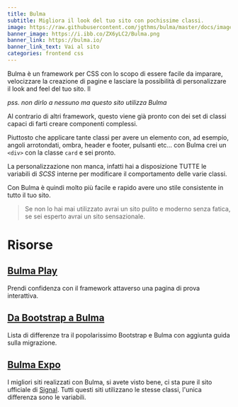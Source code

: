 ```yaml
---
title: Bulma
subtitle: Migliora il look del tuo sito con pochissime classi.
image: https://raw.githubusercontent.com/jgthms/bulma/master/docs/images/bulma-banner.png
banner_image: https://i.ibb.co/ZX6yLC2/Bulma.png
banner_link: https://bulma.io/
banner_link_text: Vai al sito
categories: frontend css
---
```


Bulma è un framework per CSS con lo scopo di essere facile da imparare, velocizzare la creazione di pagine e lasciare la possibilità di personalizzare il look and feel del tuo sito. Il

_pss. non dirlo a nessuno ma questo sito utilizza Bulma_

Al contrario di altri framework, questo viene già pronto con dei set di classi capaci di farti creare componenti complessi.

Piuttosto che applicare tante classi per avere un elemento con, ad esempio, angoli arrotondati, ombra, header e footer, pulsanti etc... con Bulma crei un `<div>` con la classe `card` e sei pronto.

La personalizzazione non manca, infatti hai a disposizione TUTTE le variabili di _SCSS_ interne per modificare il comportamento delle varie classi.

Con Bulma è quindi molto più facile e rapido avere uno stile consistente in tutto il tuo sito.

> Se non lo hai mai utilizzato avrai un sito pulito e moderno senza fatica, se sei esperto avrai un sito sensazionale.

# Risorse

## [Bulma Play](https://appseed.us/apps/bulma-css/bulmaplay)

Prendi confidenza con il framework attaverso una pagina di prova interattiva.

## [Da Bootstrap a Bulma](https://bulma.io/alternative-to-bootstrap/)

Lista di differenze tra il popolarissimo Bootstrap e Bulma con aggiunta guida sulla migrazione.

## [Bulma Expo](https://bulma.io/expo/)

I migliori siti realizzati con Bulma, si avete visto bene, ci sta pure il sito ufficiale di [Signal](https://signal.org/).
Tutti questi siti utilizzano le stesse classi, l'unica differenza sono le variabili.

